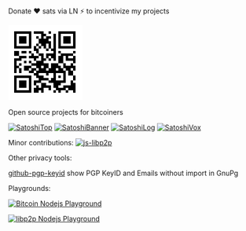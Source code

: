 Donate ❤️ sats via LN ⚡ to incentivize my projects

[![image](./donate.png)](https://getalby.com/p/st3b1t)

Open source projects for bitcoiners

 [![SatoshiTop](https://img.shields.io/github/stars/st3b1t/SatoshiTop?style=social&label=SatoshiTop)](https://github.com/st3b1t/SatoshiTop) 
 [![SatoshiBanner](https://img.shields.io/github/stars/st3b1t/SatoshiBanner?style=social&label=SatoshiBanner)](https://github.com/st3b1t/SatoshiBanner) 
 [![SatoshiLog](https://img.shields.io/github/stars/st3b1t/SatoshiLog?style=social&label=SatoshiLog)](https://github.com/st3b1t/SatoshiLog)
 [![SatoshiVox](https://img.shields.io/github/stars/st3b1t/SatoshiVox?style=social&label=SatoshiVox)](https://github.com/st3b1t/SatoshiVox)

Minor contributions:
[![js-libp2p](https://img.shields.io/github/stars/libp2p/js-libp2p?style=social&label=js-libp2p)](https://github.com/st3b1t/js-libp2p)

Other privacy tools:

[github-pgp-keyid](https://st3b1t.github.io/github-pgp-keyid/) show PGP KeyID and Emails without import in GnuPg

Playgrounds:

[![Bitcoin Nodejs Playground](https://img.shields.io/github/stars/st3b1t/bitcoin-nodejs-playground?style=social&label=bitcoin-nodejs-playground)](https://github.com/st3b1t/bitcoin-nodejs-playground)

[![libp2p Nodejs Playground](https://img.shields.io/github/stars/st3b1t/libp2p-nodejs-playground?style=social&label=libp2p-nodejs-playground)](https://github.com/st3b1t/libp2p-nodejs-playground)
